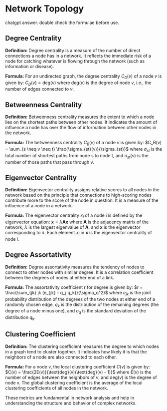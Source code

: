 # Network Topology

chatgpt answer. double check the formulae before use.

## Degree Centrality

**Definition:** Degree centrality is a measure of the number of direct connections a node has in a network. It reflects the immediate risk of a node for catching whatever is flowing through the network (such as information or disease).

**Formula:** For an undirected graph, the degree centrality $C_D(v)$ of a node $v$ is given by:
$C_D(v) = \text{deg}(v)$
where $\text{deg}(v)$ is the degree of node $v$, i.e., the number of edges connected to $v$.

## Betweenness Centrality

**Definition:** Betweenness centrality measures the extent to which a node lies on the shortest paths between other nodes. It indicates the amount of influence a node has over the flow of information between other nodes in the network.

**Formula:** The betweenness centrality $C_B(v)$ of a node $v$ is given by:
 $C_B(v) = \sum_{s \neq v \neq t} \frac{\sigma_{st}(v)}{\sigma_{st}}$ 
where $\sigma_{st}$ is the total number of shortest paths from node s to node t, and $\sigma_{st}(v)$ is the number of those paths that pass through v.

## Eigenvector Centrality

**Definition:** Eigenvector centrality assigns relative scores to all nodes in the network based on the principle that connections to high-scoring nodes contribute more to the score of the node in question. It is a measure of the influence of a node in a network.

**Formula:** The eigenvector centrality $x_i$ of a node i is defined by the eigenvector equation:
$\mathbf{x} = \lambda \mathbf{A} \mathbf{x}$ 
where $\mathbf{A}$ is the adjacency matrix of the network, $\lambda$ is the largest eigenvalue of $\mathbf{A}$, and $\mathbf{x}$ is the eigenvector corresponding to $\lambda$. Each element $x_i$ in $\mathbf{x}$ is the eigenvector centrality of node $i$.

## Degree Assortativity

**Definition:** Degree assortativity measures the tendency of nodes to connect to other nodes with similar degree. It is a correlation coefficient between the degrees of nodes at either end of a link.

**Formula:** The assortativity coefficient r for degree is given by:
 $r = \frac{\sum_{jk} jk (e_{jk} - q_j q_k)}{\sigma_q^2}$
where $e_{jk}$ is the joint probability distribution of the degrees of the two nodes at either end of a randomly chosen edge, $q_k$ is the distribution of the remaining degrees (the degree of a node minus one), and $\sigma_q$ is the standard deviation of the distribution $q_k$.

## Clustering Coefficient

**Definition:** The clustering coefficient measures the degree to which nodes in a graph tend to cluster together. It indicates how likely it is that the neighbors of a node are also connected to each other.

**Formula:** For a node v, the local clustering coefficient $C(v)$ is given by:
 $C(v) = \frac{2E(v)}{\text{deg}(v)(\text{deg}(v) - 1)}$
where $E(v)$ is the number of edges between the neighbors of $v$, and $\text{deg}(v)$ is the degree of node v. The global clustering coefficient is the average of the local clustering coefficients of all nodes in the network.

These metrics are fundamental in network analysis and help in understanding the structure and behavior of complex networks.